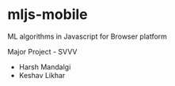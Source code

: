 # mljs-mobile
ML algorithms in Javascript for Browser platform


Major Project - SVVV

- Harsh Mandalgi
- Keshav Likhar

